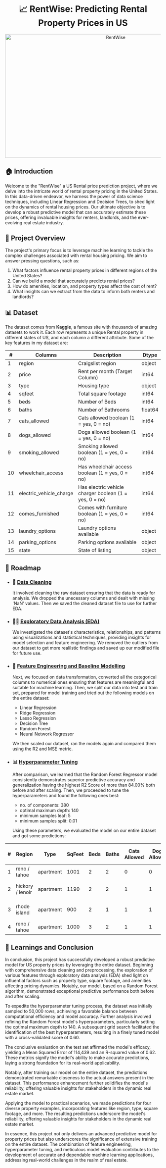 <div align="center">

# 📈 RentWise: Predicting Rental Property Prices in US

<img align="center" src="https://github.com/kartik-kakar/US-Rental-Housing-Prediction/blob/db230e419eefd649fcedb277237c01697aa6615e/RentWise%20Logo.png" title="RentWise" width="700" height="400">

</div>


## 🏠 Introduction

Welcome to the "RentWise" a US Rental price prediction project, where we delve into the intricate world of rental property pricing in the United States. In this data-driven endeavor, we harness the power of data science techniques, including Linear Regression and Decision Trees, to shed light on the dynamics of rental housing prices. Our ultimate objective is to develop a robust predictive model that can accurately estimate these prices, offering invaluable insights for renters, landlords, and the ever-evolving real estate industry.


## 🎯 Project Overview

The project's primary focus is to leverage machine learning to tackle the complex challenges associated with rental housing pricing. We aim to answer pressing questions, such as:

1. What factors influence rental property prices in different regions of the United States?
2. Can we build a model that accurately predicts rental prices?
3. How do amenities, location, and property types affect the cost of rent?
4. What insights can we extract from the data to inform both renters and landlords?


## 📊 Dataset

The dataset comes from **Kaggle**, a famous site with thousands of amazing datasets to work it. Each row represents a unique Rental property in different states of US, and each column a different attribute. Some of the key features in my dataset are:

<div align="center">

| #   | Columns                  | Description                                           | Dtype    |
| --- | ------------------------ | ----------------------------------------------------- | -------- |
| 1   | region                   | Craigslist region                                    | object   |
| 2   | price                    | Rent per month (Target Column)                       | int64    |
| 3   | type                     | Housing type                                         | object   |
| 4   | sqfeet                   | Total square footage                                 | int64    |
| 5   | beds                     | Number of Beds                                       | int64    |
| 6   | baths                    | Number of Bathrooms                                  | float64  |
| 7   | cats_allowed             | Cats allowed boolean (1 = yes, 0 = no)               | int64    |
| 8   | dogs_allowed             | Dogs allowed boolean (1 = yes, 0 = no)               | int64    |
| 9   | smoking_allowed          | Smoking allowed boolean (1 = yes, 0 = no)            | int64    |
| 10  | wheelchair_access        | Has wheelchair access boolean (1 = yes, 0 = no)      | int64    |
| 11  | electric_vehicle_charge  | Has electric vehicle charger boolean (1 = yes, 0 = no)| int64    |
| 12  | comes_furnished          | Comes with furniture boolean (1 = yes, 0 = no)       | int64    |
| 13  | laundry_options          | Laundry options available                            | object   |
| 14  | parking_options          | Parking options available                            | object   |
| 15  | state                    | State of listing                                     | object   |

</div>




## 🚀 Roadmap

  - ### 🧹 [Data Cleaning](https://github.com/kartik-kakar/RentWise-Predicting-Rental-Property-Prices-In-US/blob/37ec38d5514f697f7f2a22d29b820da12f05bae9/1.%20Data_Cleaning.ipynb)
       It involved cleaning the raw dataset ensuring that the data is ready for analysis. We dropped the unecessary columns and dealt with missing 'NaN' values. Then we saved the cleaned dataset file to use for 
       further EDA.

  - ### 🕵️‍♂️ [Exploratory Data Analysis (EDA)](https://github.com/kartik-kakar/RentWise-Predicting-Rental-Property-Prices-In-US/blob/9558fd78019ddd15a0bda9d723c69bdd4251874b/2.%20EDA.ipynb)
       We investigated the dataset's characteristics, relationships, and patterns using visualizations and statistical techniques, providing insights for model selection and feature engineering. We removed the 
       outliers from our dataset to get more realilstic findings and saved up our modified file for future use. 

  - ### 🧠 [Feature Engineering and Baseline Modelling](https://github.com/kartik-kakar/RentWise-Predicting-Rental-Property-Prices-In-US/blob/ccb31cad8f60f498e198b043b873268db1015700/3.%20Feature_Engineering_and_Baseline_modelling.ipynb) 
       Next, we focused on data transformation, converted all the categorical columns to numerical ones ensuring that features are meaningful and suitable for machine learning. Then, we split our data into test and train set, prepared for model training and tried out the following models on the entire dataset:
    -  Linear Regression
    -  Ridge Regression
    -  Lasso Regression
    -  Decision Tree
    -  Random Forest
    -  Neural Network Regressor

      We then scaled our dataset, ran the models again and compared them using the R2 and MSE metric.

  - ### 📊 [Hyperparameter Tuning]()
    After comparison, we learned that the Random Forest Regressor model consistently demonstrates superior predictive accuracy and generalization having the highest
    R2 Score of more than 84.00% both before and after scaling. Then, we proceeded to tune the hyperparameters and found the following ones best:
    - no. of components: 380
    - optimal maximum depth: 140
    - minimum samples leaf: 5
    - minimum samples split: 0.01
   
    Using these parameters, we evaluated the model on our entire dataset and got some predictions:

<div align="center">

| # | Region          | Type       | SqFeet | Beds | Baths | Cats Allowed | Dogs Allowed | Smoking Allowed | Wheelchair Access | Electric Vehicle Charge | Comes Furnished | Laundry Options | Parking Options      | State | Predicted Price |
|---|-----------------|------------|--------|------|-------|--------------|--------------|------------------|-------------------|--------------------------|------------------|------------------|-----------------------|-------|------------------|
| 1 | reno / tahoe    | apartment  | 1001   | 2    | 2     | 0            | 0            | 0                | 0                 | 0                        | 0                | w/d hookups      | carport               | CA    | **2360.14**      |
| 2 | hickory / lenoir | apartment  | 1190   | 2    | 2     | 1            | 1            | 0                | 0                 | 0                        | 0                | w/d hookups      | off-street parking    | NC    | **1246.26**      |
| 3 | rhode island     | apartment  | 900    | 2    | 1     | 1            | 1            | 1                | 1                 | 0                        | 0                | w/d in unit      | off-street parking    | RI    | **2016.00**      |
| 4 | reno / tahoe    | apartment  | 1000   | 3    | 2     | 1            | 1            | 0                | 0                 | 0                        | 0                | w/d in unit      | carport               | AL    | **1396.94**      |

</div>

   
## 📝 Learnings and Conclusion
    
In conclusion, this project has successfully developed a robust predictive model for US property prices by leveraging the entire dataset. Beginning with comprehensive data cleaning        and preprocessing, the exploration of various features through exploratory data analysis (EDA) shed light on influential factors such as property type, square footage, and amenities       affecting pricing dynamics. Notably, our model, based on a Random Forest algorithm, demonstrated exceptional predictive performance both before and after scaling.

To expedite the hyperparameter tuning process, the dataset was initially sampled to 50,000 rows, achieving a favorable balance between computational efficiency and model accuracy. Further analysis involved refining the Random Forest model's hyperparameters, particularly setting the optimal maximum depth to 140. A subsequent grid search facilitated the identification of the best hyperparameters, resulting in a finely tuned model with a cross-validated score of 0.60.

The conclusive evaluation on the test set affirmed the model's efficacy, yielding a Mean Squared Error of 114,439 and an R-squared value of 0.62. These metrics signify the model's ability to make accurate predictions, laying a strong foundation for its real-world applicability.

Notably, after training our model on the entire dataset, the predictions demonstrated remarkable closeness to the actual answers present in the dataset. This performance enhancement further solidifies the model's reliability, offering valuable insights for stakeholders in the dynamic real estate market.

Applying the model to practical scenarios, we made predictions for four diverse property examples, incorporating features like region, type, square footage, and more. The resulting predictions underscore the model's reliability, offering valuable insights for stakeholders in the dynamic real estate market.

In essence, this project not only delivers an advanced predictive model for property prices but also underscores the significance of extensive training on the entire dataset. The combination of feature engineering, hyperparameter tuning, and meticulous model evaluation contributes to the development of accurate and dependable machine learning applications, addressing real-world challenges in the realm of real estate.

